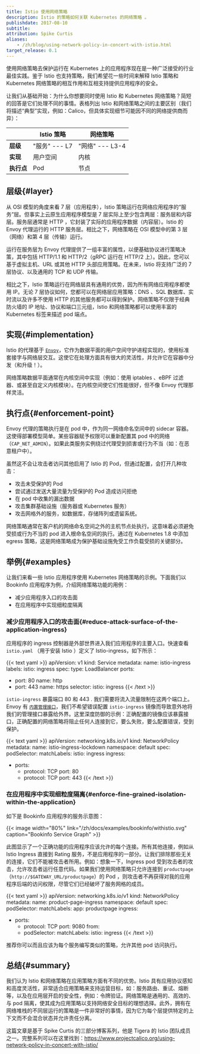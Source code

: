 ```yaml
---
title: Istio 使用网络策略
description: Istio 的策略如何关联 Kubernetes 的网络策略 。
publishdate: 2017-08-10
subtitle:
attribution: Spike Curtis
aliases:
    - /zh/blog/using-network-policy-in-concert-with-istio.html
target_release: 0.1
---
```


使用网络策略去保护运行在 Kubernetes 上的应用程序现在是一种广泛接受的行业最佳实践。鉴于 Istio 也支持策略，我们希望花一些时间来解释 Istio 策略和 Kubernetes 网络策略的相互作用和互相支持提供应用程序的安全。

让我们从基础开始：为什么你想要同时使用 Istio 和 Kubernetes 网络策略？简短的回答是它们处理不同的事情。表格列出 Istio 和网络策略之间的主要区别（我们将描述“典型”实现，例如：Calico，但具体实现细节可能因不同的网络提供商而异）：

|                      | Istio 策略        |网络策略           |
| -------------------- | ----------------- | ------------------ |
| **层级**              |"服务" --- L7     |"网络" --- L3-4    |
| **实现**              |用户空间          |内核               |
| **执行点**            |Pod               |节点               |

## 层级{#layer}

从 OSI 模型的角度来看 7 层（应用程序），Istio 策略运行在网络应用程序的“服务”层。但事实上云原生应用程序模型是 7 层实际上至少包含两层：服务层和内容层。服务层通常是 HTTP ，它封装了实际的应用程序数据（内容层）。Istio 的 Envoy 代理运行的 HTTP 服务层。相比之下，网络策略在 OSI 模型中的第 3 层（网络）和第 4 层（传输）运行。

运行在服务层为 Envoy 代理提供了一组丰富的属性，以便基础协议进行策略决策，其中包括 HTTP/1.1 和 HTTP/2（gRPC 运行在 HTTP/2 上）。因此，您可以基于虚拟主机、URL 或其他 HTTP 头部应用策略。在未来，Istio 将支持广泛的 7 层协议、以及通用的 TCP 和 UDP 传输。

相比之下，Istio 策略运行在网络层具有通用的优势，因为所有网络应用程序都使用 IP。无论 7 层协议如何，您都可以在网络层应用策略：DNS 、SQL 数据库、实时流以及许多不使用 HTTP 的其他服务都可以得到保护。网络策略不仅限于经典防火墙的 IP 地址、协议和端口三元组，Istio 和网络策略都可以使用丰富的 Kubernetes 标签来描述 pod 端点。

## 实现{#implementation}

Istio 的代理基于 [`Envoy`](https://envoyproxy.github.io/envoy/)，它作为数据平面的用户空间守护进程实现的，使用标准套接字与网络层交互。这使它在处理方面具有很大的灵活性，并允许它在容器中分发（和升级！）。

网络策略数据平面通常在内核空间中实现（例如：使用 iptables 、eBPF 过滤器、或甚至自定义内核模块）。在内核空间使它们性能很好，但不像 Envoy 代理那样灵活。

## 执行点{#enforcement-point}

Envoy 代理的策略执行是在 pod 中，作为同一网络命名空间中的 sidecar 容器。这使得部署模型简单。某些容器赋予权限可以重新配置其 pod 中的网络（`CAP_NET_ADMIN`）。如果此类服务实例绕过代理受到损害或行为不当（如：在恶意租户中）。

虽然这不会让攻击者访问其他启用了 Istio 的 Pod，但通过配置，会打开几种攻击：

- 攻击未受保护的 Pod
- 尝试通过发送大量流量为受保护的 Pod 造成访问拒绝
- 在 pod 中收集的漏出数据
- 攻击集群基础设施（服务器或 Kubernetes 服务）
- 攻击网格外的服务，如数据库，存储阵列或遗留系统。

网络策略通常在客户机的网络命名空间之外的主机节点处执行。这意味着必须避免受损或行为不当的 pod 进入根命名空间的执行。通过在 Kubernetes 1.8 中添加 egress 策略，这是网络策略成为保护基础设施免受工作负载受损的关键部分。

## 举例{#examples}

让我们来看一些 Istio 应用程序使用 Kubernetes 网络策略的示例。下面我们以 Bookinfo 应用程序为例，介绍网络策略功能的用例：

- 减少应用程序入口的攻击面
- 在应用程序中实现细粒度隔离

### 减少应用程序入口的攻击面{#reduce-attack-surface-of-the-application-ingress}

应用程序的 ingress 控制器是外部世界进入我们应用程序的主要入口。快速查看 `istio.yaml` （用于安装 Istio ）定义了 Istio-ingress，如下所示：

{{< text yaml >}}
apiVersion: v1
kind: Service
metadata:
  name: istio-ingress
  labels:
    istio: ingress
spec:
  type: LoadBalancer
  ports:
  - port: 80
    name: http
  - port: 443
    name: https
  selector:
    istio: ingress
{{< /text >}}

`istio-ingress` 暴露端口 80 和 443 . 我们需要将流入流量限制在这两个端口上。Envoy 有 [`内置管理接口`](https://www.envoyproxy.io/docs/envoy/latest/operations/admin.html#operations-admin-interface)，我们不希望错误配置 `istio-ingress` 镜像而导致意外地将我们的管理接口暴露给外界。这里深度防御的示例：正确配置的镜像应该暴露接口，正确配置的网络策略将阻止任何人连接到它，要么失败，要么配置错误，受到保护。

{{< text yaml >}}
apiVersion: networking.k8s.io/v1
kind: NetworkPolicy
metadata:
  name: istio-ingress-lockdown
  namespace: default
spec:
  podSelector:
    matchLabels:
      istio: ingress
  ingress:
  - ports:
    - protocol: TCP
      port: 80
    - protocol: TCP
      port: 443
{{< /text >}}

### 在应用程序中实现细粒度隔离{#enforce-fine-grained-isolation-within-the-application}

如下是 Bookinfo 应用程序的服务示意图：

{{< image width="80%"
    link="/zh/docs/examples/bookinfo/withistio.svg"
    caption="Bookinfo Service Graph"
    >}}

此图显示了一个正确功能的应用程序应该允许的每个连接。所有其他连接，例如从 Istio Ingress 直接到 Rating 服务，不是应用程序的一部分。让我们排除那些无关的连接，它们不能被攻击者所用。例如：想象一下，Ingress pod 受到攻击者的攻击，允许攻击者运行任意代码。如果我们使用网络策略只允许连接到 `productpage`（`http://$GATEWAY_URL/productpage`）的 Pod ，则攻击者不再获得对我的应用程序后端的访问权限，尽管它们已经破坏了服务网格的成员。

{{< text yaml >}}
apiVersion: networking.k8s.io/v1
kind: NetworkPolicy
metadata:
  name: product-page-ingress
  namespace: default
spec:
  podSelector:
    matchLabels:
      app: productpage
  ingress:
  - ports:
    - protocol: TCP
      port: 9080
    from:
    - podSelector:
        matchLabels:
          istio: ingress
{{< /text >}}

推荐你可以而且应该为每个服务编写类似的策略，允许其他 pod 访问执行。

## 总结{#summary}

我们认为 Istio 和网络策略在应用策略方面有不同的优势。Istio 具有应用协议感知和高度灵活性，非常适合应用策略来支持运营目标，如：服务路由、重试、熔断等，以及在应用层开启的安全性，例如：令牌验证。网络策略是通用的、高效的、与 pod 隔离，使其成为应用策略以支持网络安全目标的理想选择。此外，拥有在网络堆栈的不同层运行的策略是一件非常好的事情，因为它为每个层提供特定的上下文而不会混合状态并允许责任分离。

这篇文章是基于 Spike Curtis 的三部分博客系列，他是 Tigera 的 Istio 团队成员之一。完整系列可以在这里找到：<https://www.projectcalico.org/using-network-policy-in-concert-with-istio/>

